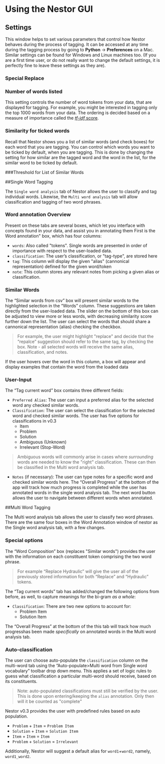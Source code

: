 # Using the Nestor GUI

## Settings
This window helps to set various parameters that control how Nestor behaves during the process of tagging. It can be accessed at any time during the tagging process by going to **Python** -> **Preferences** on a Mac. Similar settings can be found for Windows and Linux machines too.
(If you are a first time user, or do not really want to change the default settings, it is perfectly fine to leave these settings as they are).

### Special Replace


### Number of words listed
This setting controls the number of word tokens from your data, that are displayed for tagging. For example, you might be interested in tagging only the top 1000 words from your data. The ordering is decided based on a measure of importance called the [_tf-idf_ score](https://en.wikipedia.org/wiki/Tf%E2%80%93idf).

### Similarity for ticked words
Recall that Nestor shows you a list of similar words (and check boxes) for each word that you are tagging. You can control which words you want to be ticked by default, when you are tagging. This is done by changing the setting for how similar are the tagged word and the word in the list, for the similar word to be ticked by default.

###Threshold for List of Similar Words

##Single Word Tagging

The `Single word analysis` tab of Nestor allows the user to classify and tag individual words. Likewise, the `Multi word analysis` tab will allow classification and tagging of two word phrases.
 
 ### Word annotation Overview
Present on these tabs are several boxes, which let you interface with concepts found in your data, and assist you in annotating them First is the Word annotation" box, which has four columns: 
- `words`: Also called "tokens". Single words are presented in order of importance with respect to the user-loaded data. 
- `classification`: The user’s classification, or "tag-type", are stored here 
- `tag`: This column will display the given "alias" (cannonical representation) defined for the given word/token
- `note`: This column stores any relevant notes from picking a given alias or classification. 
 
### Similar Words
The “Similar words from csv” box will present similar words to the highlighted selection in the “Words” column. These suggestions are taken directly from the user-loaded data. The slider on the bottom of this box can be adjusted to view more or less words, with decreasing similarity score further down the list. The user can select the words that should share a cannonical representation (alias) checking the checkbox. 
> For example, the user might highlight "replace" and decide that the “repalce” suggestion should refer to the same tag, by checking the box.
> Note - all selected words will receive the same alias, classification, and notes. 

If the user hovers over the word in this column, a box will appear and display examples that contain the word from the loaded data 

### User-Input
The “Tag current word” box contains three different fields:
- `Preferred Alias`: The user can input a preferred alias for the selected word any checked similar words. 
- `Classification`: The user can select the classification for the selected word and checked similar words. The user has five options for classifications in v0.3 
    - Item
    - Problem
    - Solution
    - Ambiguous (Unknown) 
    - Irrelevant (Stop-Word) 

> Ambiguous words will commonly arise in cases where *surrounding* words are needed to know the "right" classification. These can then be classified in the Multi word analysis tab.

- `Notes` (if necessary): The user can type notes for a specific word and checked similar words here.
The “Overall Progress” at the bottom of the app will track how much progress is completed while the user has annotated words in the single word analysis tab. 
The next word button allows the user to navigate between different words when annotated. 


##Multi Word Tagging

The Multi word analysis tab allows the user to classify two word phrases. 
There are the same four boxes in the Word Annotation window of nestor as the Single word analysis tab, with a few changes. 

### Special options
The “Word Composition” box (replaces "Similar words") provides the user with the information on each constituent token comprising the two word phrase. 
> For example “Replace Hydraulic” will give the user all of the previously stored information for both “Replace” and “Hydraulic” tokens.

The “Tag current words” tab has added/changed the following options from before, as well, to capture meanings for the bi-gram *as a whole*:

- `Classification`: There are two new options to account for:
    - Problem Item
    - Solution Item
    
The “Overall Progress” at the bottom of the this tab will track how much progresshas been made *specifically* on annotated words in the Multi word analysis tab. 

### Auto-classification
The user can choose auto-populate the `classification` column on the multi-word tab using the “Auto-populate>Multi word from Single word vocabulary” toolbar drop down menu. This applies a set of logic rules to guess what classification a particular multi-word should receive, based on its constituents.
> Note: auto-populated classifications must still be verified by the user. This is done upon entering/keeping the `alias` annotation. Only then will it be counted as "complete"

Nestor v0.3 provides the user with predefined rules based on auto population.
- `Problem` + `Item` = `Problem Item` 
- `Solution` + `Item` = `Solution Item` 
- `Item` + `Item` = `Item` 
- `Problem` + `Solution` = `Irrelevant` 

Additionally, Nestor will suggest a default alias for `word1`+`word2`, namely, `word1_word2`.

